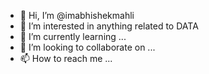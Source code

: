 - 👋 Hi, I’m @imabhishekmahli
- 👀 I’m interested in anything related to DATA
- 🌱 I’m currently learning ...
- 💞️ I’m looking to collaborate on ...
- 📫 How to reach me ...

<!---
imabhishekmahli/imabhishekmahli is a ✨ special ✨ repository because its `README.md` (this file) appears on your GitHub profile.
You can click the Preview link to take a look at your changes.
--->
